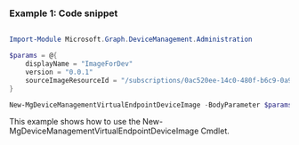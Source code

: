 ### Example 1: Code snippet

```powershell

Import-Module Microsoft.Graph.DeviceManagement.Administration

$params = @{
	displayName = "ImageForDev"
	version = "0.0.1"
	sourceImageResourceId = "/subscriptions/0ac520ee-14c0-480f-b6c9-0a90c58ffff/resourceGroups/Example/providers/Microsoft.Compute/images/exampleImage"
}

New-MgDeviceManagementVirtualEndpointDeviceImage -BodyParameter $params

```
This example shows how to use the New-MgDeviceManagementVirtualEndpointDeviceImage Cmdlet.

